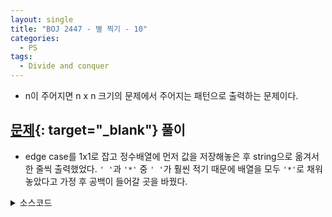 ```yaml
---
layout: single
title: "BOJ 2447 - 별 찍기 - 10"
categories:
  - PS
tags:
  - Divide and conquer
---
```

- n이 주어지면 n x n 크기의 문제에서 주어지는 패턴으로 출력하는 문제이다.

## [문제](https://www.acmicpc.net/problem/2447){: target="_blank"} 풀이
- edge case를 1x1로 잡고 정수배열에 먼저 값을 저장해놓은 후 string으로 옮겨서 한 줄씩 출력했었다. `' '`과 `'*'` 중 `' '`가 훨씬 적기 때문에 배열을 모두 `'*'`로 채워놓았다고 가정 후 공백이 들어갈 곳을 바꿨다.

<details markdown="1">
<summary>소스코드</summary>
```cpp
#include<bits/stdc++.h>
using namespace std;

int n, nl;
char* cm;

void s(int si, int sj, int l){
	if(l<=3){
		cm[(si+1)*nl+sj+1]=' ';
		return;
	}
	for(int i=si+l/3;i<si+2*l/3;i++) for(int j=sj+l/3;j<sj+2*l/3;j++) cm[i*nl+j]=' ';
	for(int i=0;i<3;i++)
		for(int j=0;j<3;j++){
			if(i==1 && j==1) continue;
			s(si+i*l/3, sj+j*l/3, l/3);
		}
}

int main()
{
	ios::sync_with_stdio(0);
	cin>>n;
	nl=n+1;
	cm=new char[n*(n+1)+1];
	for(int i=0;i<n*(n+1);i++) cm[i]='*';
	cm[n*(n+1)]='\0';
	for(int i=n;i<n*(n+1);i+=n+1) cm[i]='\n';
	s(0, 0, n);
	cout<<cm;
}
```
</details>

## 풀고나서
- 실행 시간이 44ms로 나쁜편은 아니었다. string을 이용해서 한 줄씩 출력해서 빨랐을 것이다. 하지만 처음부터 char형 배열을 사용해 푸는 풀이를 보았고 나름대로 커팅을 해보았다. edge case를 3x3으로 바꾸고 출력할 배열을 1차원 char형 배열로 만든 후 출력을 1회로 줄이니까 시간이 12ms로 줄었다.[맞은 사람](https://www.acmicpc.net/problem/status/2447/1){: target="_blank"}

- 배열 초기화를 검색하다가 유용한 코드를 찾았다. [jacking75](https://jacking75.github.io/cpp_stl_fill/){: target="_blank"}님의 블로그에서 본 코드이다.

```cpp
template<typename A, size_t N, typename T>
void Fill(A (&array)[N], const T &val){
    std::fill( (T*)array, (T*)(array+N), val );
}
```
- val을 배열의 자료형에 맞게 캐스팅해야 한다.

- 다차원 배열도 일차원처럼 간단하게 적용가능하다.

- `std::fill`을 이용했기 때문에 마찬가지로 동적 할당한 배열에 대해서는 적용할 수 없다.
